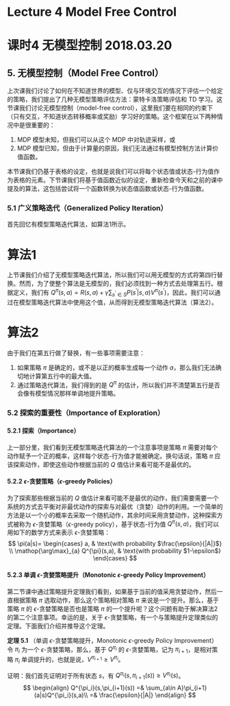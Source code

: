 # Lecture 4 Model Free Control

# 课时4 无模型控制 2018.03.20

## 5. 无模型控制（Model Free Control）

上次课我们讨论了如何在不知道世界的模型、仅与环境交互的情况下评估一个给定的策略，我们提出了几种无模型策略评估方法：蒙特卡洛策略评估和 TD 学习。这节课我们讨论无模型控制（model-free control），这里我们要在相同的约束下（只有交互，不知道状态转移概率或奖励）学习好的策略。这个框架在以下两种情况中是很重要的：
1. MDP 模型未知，但我们可以从这个 MDP 中对轨迹采样，或
2. MDP 模型已知，但由于计算量的原因，我们无法通过有模型控制方法计算价值函数。

本节课我们仍基于表格的设定，也就是说我们可以将每个状态值或状态-行为值作为表格的元素。下节课我们将基于值函数近似的设定，重新检查今天和之前的课中提及的算法，这包括尝试将一个函数转换为状态值函数或状态-行为值函数。

### 5.1 广义策略迭代（Generalized Policy Iteration）

首先回忆有模型策略迭代算法，如算法1所示。

# 算法1

上节课我们介绍了无模型策略迭代算法，所以我们可以用无模型的方式将第四行替换。然而，为了使整个算法是无模型的，我们必须找到一种方式去处理第五行。根据定义，我们有 $Q^{\pi}(s,a)=R(s,a)+\gamma \sum_{s^{'}\in S}P(s^{'}|s,a)V^{\pi}(s^{'})$，因此，我们可以通过在模型策略迭代算法中使用这个值，从而得到无模型策略迭代算法（算法2）。

# 算法2

由于我们在第五行做了替换，有一些事项需要注意：
1. 如果策略 $\pi$ 是确定的，或不是以正的概率生成每一个动作 $a$，那么我们无法确切地计算第五行中的最大值。
2. 通过策略迭代算法，我们得到的是 $Q^{\pi}$ 的估计，所以我们并不清楚第五行是否会像有模型情况那样单调地提升策略。

### 5.2 探索的重要性（Importance of Exploration）

#### 5.2.1 探索（Importance）

上一部分里，我们看到无模型策略迭代算法的一个注意事项是策略 $\pi$ 需要对每个动作赋予一个正的概率，这样每个状态-行为值才能被确定。换句话说，策略 $\pi$ 应该探索动作，即使这些动作根据当前的 $Q$ 值估计来看可能不是最优的。

#### 5.2.2 $\epsilon$-贪婪策略（$\epsilon$-greedy Policies）

为了探索那些根据当前的 $Q$ 值估计来看可能不是最优的动作，我们需要需要一个系统的方式去平衡对非最优动作的探索与对最优（贪婪）动作的利用。一个简单的方法是以一个小的概率去采取一个随机动作，其余时间采用贪婪动作，这种探索方式被称为 $\epsilon$-贪婪策略（$\epsilon$-greedy policy），基于状态-行为值 $Q^{\pi}(s,a)$，我们可以用如下的数学方式来表示 $\epsilon$-贪婪策略：
$$
\pi(a|s)=
\begin{cases}
a, & \text{with probability $\frac{\epsilon}{|A|}$} \\
\mathop{\arg\max}_{a} Q^{\pi}(s,a), & \text{with probability $1-\epsilon$}
\end{cases}
$$

#### 5.2.3 单调 $\epsilon$-贪婪策略提升（Monotonic $\epsilon$-greedy Policy Improvement）

第二节课中通过策略提升定理我们看到，如果基于当前的值采用贪婪动作，然后一直根据策略 $\pi$ 选取动作，那么这个策略相对策略 $\pi$ 来说是一个提升。那么，基于策略 $\pi$ 的 $\epsilon$-贪婪策略是否也是策略 $\pi$ 的一个提升呢？这个问题有助于解决算法2的第二个注意事项。幸运的是，关于 $\epsilon$-贪婪策略，有一个与策略提升定理类似的定理。下面我们介绍并推导这个定理。

**定理 5.1** （单调 $\epsilon$-贪婪策略提升，Monotonic $\epsilon$-greedy Policy Improvement）令 $\pi_i$ 为一个 $\epsilon$-贪婪策略，那么，基于 $Q^{\pi_i}$ 的 $\epsilon$-贪婪策略，记为 $\pi_{i+1}$，是相对策略 $\pi_i$ 单调提升的，也就是说，$V^{\pi_{i+1}}\geq V^{\pi_{i}}$。

证明：我们首先证明对于所有状态 $s$，有 $Q^{\pi_i}(s,\pi_{i+1}(s)) \geq V^{\pi_{i}}(s)$。
$$
\begin{align}
Q^{\pi_i}(s,\pi_{i+1}(s)) =& \sum_{a\in A}\pi_{i+1}(a|s)Q^{\pi_i}(s,a)\\
=& \frac{\epsilon}{|A|}
\end{align}
$$